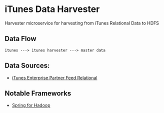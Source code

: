 # iTunes Data Harvester
Harvester microservice for harvesting from iTunes Relational Data to HDFS

## Data Flow
```
itunes ---> itunes harvester ---> master data
```

## Data Sources:
- [iTunes Enterprise Partner Feed Relational](https://affiliate.itunes.apple.com/resources/documentation/itunes-enterprise-partner-feed/)

## Notable Frameworks
- [Spring for Hadoop](http://docs.spring.io/spring-hadoop/docs/2.5.0.RELEASE/reference/html/introduction.html)